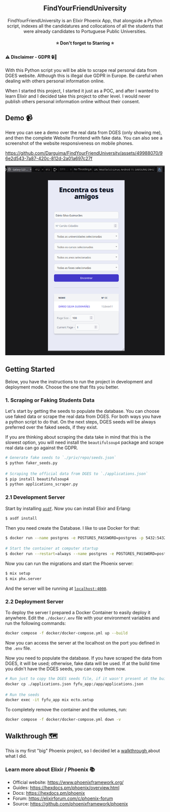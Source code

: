 <h2 align="center">
	FindYourFriendUniversity
</h2>

<p align="center">
FindYourFriendUniversity is an Elixir Phoenix App, that alongside a Python script, indexes all the candidatures and collocations of all the students that were already candidates to Portuguese Public Universities.
</p>

<h4 align="center">
⭐ Don't forget to Starring ⭐
</h4>

#### ⚠️ Disclaimer - GDPR 🔒🧍

With this Python script you will be able to scrape real personal data from DGES website. Although this is illegal due GDPR in Europe. Be careful when dealing with others personal information online.

When I started this project, I started it just as a POC, and after I wanted to learn Elixir and I decided take this project to other level. I would never publish others personal information online without their consent.

## Demo 📹

Here you can see a demo over the real data from DGES (only showing me), and then the complete Website Frontend with fake data. You can also see a screenshot of the website responsiveness on mobile phones.

https://github.com/Darguima/FindYourFriendUniversity/assets/49988070/96e2d543-7a87-420c-812d-2a01a697c27f

![](./readme/mobile-phone-demo.png)

## Getting Started

Below, you have the instructions to run the project in development and deployment mode. Choose the one that fits you better.

### 1. Scraping or Faking Students Data

Let's start by getting the seeds to populate the database. You can choose use faked data or scrape the real data from DGES. For both ways you have a python script to do that. On the next steps, DGES seeds will be always preferred over the faked seeds, if they exist.

If you are thinking about scraping the data take in mind that this is the slowest option, you will need install the `beautifulsoup4` package and scrape real data can go against the GDPR.

```bash
# Generate fake seeds to `./priv/repo/seeds.json`
$ python faker_seeds.py

# Scraping the official data from DGES to `./applications.json`
$ pip install beautifulsoup4
$ python applications_scraper.py
```

### 2.1 Development Server

Start by installing [`asdf`](https://asdf-vm.com/guide/getting-started.html). Now you can install Elixir and Erlang:

```bash
$ asdf install
```

Then you need create the Database. I like to use Docker for that:

```bash
$ docker run --name postgres -e POSTGRES_PASSWORD=postgres -p 5432:5432 -d postgres

# Start the container at computer startup
$ docker run --restart=always --name postgres -e POSTGRES_PASSWORD=postgres -p 5432:5432 -d postgres
```

Now you can run the migrations and start the Phoenix server:

```bash
$ mix setup
$ mix phx.server
```

And the server will be running at [`localhost:4000`](http://localhost:4000).

### 2.2 Deployment Server

To deploy the server I prepared a Docker Container to easily deploy it anywhere. Edit the `./docker/.env` file with your environment variables and run the following commands:

```bash
docker compose -f docker/docker-compose.yml up --build
```

Now you can access the server at the localhost on the port you defined in the `.env` file.

Now you need to populate the database. If you have scraped the data from DGES, it will be used; otherwise, fake data will be used. If at the build time you didn't have the DGES seeds, you can copy them now.

```bash
# Run just to copy the DGES seeds file, if it wasn't present at the build time
docker cp ./applications.json fyfu_app:/app/applications.json

# Run the seeds
docker exec -it fyfu_app mix ecto.setup
```

To completely remove the container and the volumes, run:

```bash
docker compose -f docker/docker-compose.yml down -v
```

## Walkthrough 🗺️

This is my first "big" Phoenix project, so I decided let a [walkthrough ](./WALKTHROUGH.md) about what I did.

### Learn more about Elixir / Phoenix 📚

  * Official website: https://www.phoenixframework.org/
  * Guides: https://hexdocs.pm/phoenix/overview.html
  * Docs: https://hexdocs.pm/phoenix
  * Forum: https://elixirforum.com/c/phoenix-forum
  * Source: https://github.com/phoenixframework/phoenix
